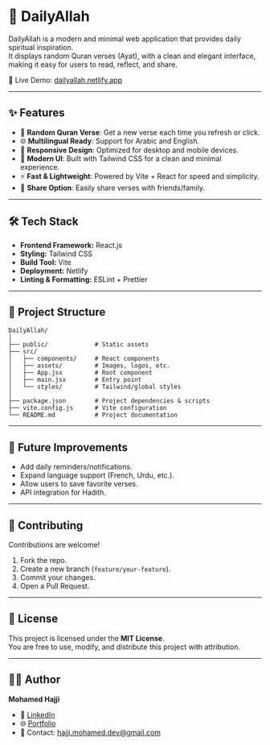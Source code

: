 # 🌙 DailyAllah

DailyAllah is a modern and minimal web application that provides daily spiritual inspiration.  
It displays random Quran verses (Ayat), with a clean and elegant interface, making it easy for users to read, reflect, and share.

🚀 Live Demo: [dailyallah.netlify.app](https://dailyallah.netlify.app/)

---


## ✨ Features

- 📖 **Random Quran Verse**: Get a new verse each time you refresh or click.  
- 🌐 **Multilingual Ready**: Support for Arabic and English.  
- 📱 **Responsive Design**: Optimized for desktop and mobile devices.  
- 🎨 **Modern UI**: Built with Tailwind CSS for a clean and minimal experience.  
- ⚡ **Fast & Lightweight**: Powered by Vite + React for speed and simplicity.  
- 🔗 **Share Option**: Easily share verses with friends/family.  

---

## 🛠️ Tech Stack

- **Frontend Framework:** React.js  
- **Styling:** Tailwind CSS  
- **Build Tool:** Vite  
- **Deployment:** Netlify  
- **Linting & Formatting:** ESLint + Prettier  

---

## 📂 Project Structure

```
DailyAllah/
│
├── public/             # Static assets
├── src/
│   ├── components/     # React components
│   ├── assets/         # Images, logos, etc.
│   ├── App.jsx         # Root component
│   ├── main.jsx        # Entry point
│   └── styles/         # Tailwind/global styles
│
├── package.json        # Project dependencies & scripts
├── vite.config.js      # Vite configuration
└── README.md           # Project documentation
```

---

## 📌 Future Improvements

- Add daily reminders/notifications.  
- Expand language support (French, Urdu, etc.).  
- Allow users to save favorite verses.  
- API integration for Hadith.  

---

## 🤝 Contributing

Contributions are welcome!  
1. Fork the repo.  
2. Create a new branch (`feature/your-feature`).  
3. Commit your changes.  
4. Open a Pull Request.  

---

## 📜 License

This project is licensed under the **MIT License**.  
You are free to use, modify, and distribute this project with attribution.

---

## 👨‍💻 Author

**Mohamed Hajji**  
- 💼 [LinkedIn](https://www.linkedin.com/in/mohamed-hajji-dev/)  
- 🌐 [Portfolio](https://dailyallah.netlify.app/)  
- 📧 Contact: hajji.mohamed.dev@gmail.com
